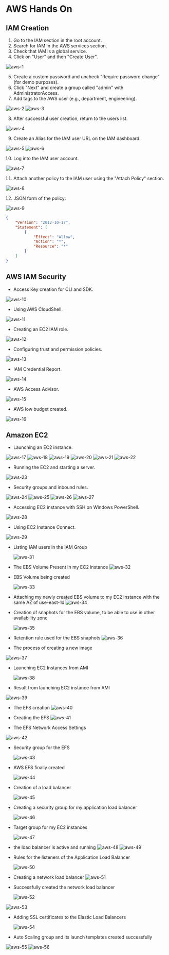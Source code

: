 


# AWS Hands On

## IAM Creation

1. Go to the IAM section in the root account.
2. Search for IAM in the AWS services section.
3. Check that IAM is a global service.
4. Click on "User" and then "Create User".

![aws-1](https://github.com/Ham12-3/AWS_hands_on/assets/93613316/649d851e-74f6-4bb0-8fcf-3752b0497be2)

5. Create a custom password and uncheck "Require password change" (for demo purposes).
6. Click "Next" and create a group called "admin" with AdministratorAccess.
7. Add tags to the AWS user (e.g., department, engineering).

![aws-2](https://github.com/Ham12-3/AWS_hands_on/assets/93613316/e68db637-5d7a-41f7-af87-64230fb7f617)
![aws-3](https://github.com/Ham12-3/AWS_hands_on/assets/93613316/9c797251-2702-4bdf-b11e-891d900739ab)

8. After successful user creation, return to the users list.

![aws-4](https://github.com/Ham12-3/AWS_hands_on/assets/93613316/2249f4ed-272f-4c13-baae-40ec13b8017c)

9. Create an Alias for the IAM user URL on the IAM dashboard.

![aws-5](https://github.com/Ham12-3/AWS_hands_on/assets/93613316/e1b3150f-b39c-493d-a0a1-83929e64eb83)
![aws-6](https://github.com/Ham12-3/AWS_hands_on/assets/93613316/912b5d24-a1f2-4114-9694-71a32804a078)

10. Log into the IAM user account.

![aws-7](https://github.com/Ham12-3/AWS_hands_on/assets/93613316/d5b3c630-701d-478e-a206-7b27d21ef9b1)

11. Attach another policy to the IAM user using the "Attach Policy" section.

![aws-8](https://github.com/Ham12-3/AWS_hands_on/assets/93613316/65daffb9-a68a-467b-b81f-59826e8da2b3)

12. JSON form of the policy:

![aws-9](https://github.com/Ham12-3/AWS_hands_on/assets/93613316/87b5da71-888d-48c4-8128-c2a4995ec080)

```json
{
    "Version": "2012-10-17",
    "Statement": [
        {
            "Effect": "Allow",
            "Action": "*",
            "Resource": "*"
        }
    ]
}
```

## AWS IAM Security

- Access Key creation for CLI and SDK.

![aws-10](https://github.com/Ham12-3/AWS_hands_on/assets/93613316/4ec11c51-b5a4-4887-8261-600d432ad6db)

- Using AWS CloudShell.

![aws-11](https://github.com/Ham12-3/AWS_hands_on/assets/93613316/6071a4dc-5f13-4d04-be93-dcb856c0302f)

- Creating an EC2 IAM role.

![aws-12](https://github.com/Ham12-3/AWS_hands_on/assets/93613316/e9490833-454d-4c75-9eec-c7e00ad01578)

- Configuring trust and permission policies.

![aws-13](https://github.com/Ham12-3/AWS_hands_on/assets/93613316/e8ed9858-ea5d-404d-a63f-fdd04fdccf98)

- IAM Credential Report.

![aws-14](https://github.com/Ham12-3/AWS_hands_on/assets/93613316/e3d33ae9-0cfc-40b6-a654-6a7b9c1da96b)

- AWS Access Advisor.

![aws-15](https://github.com/Ham12-3/AWS_hands_on/assets/93613316/377622d7-9414-4013-97a0-b64b8629a53f)

- AWS low budget created.

![aws-16](https://github.com/Ham12-3/AWS_hands_on/assets/93613316/ae8d3a3c-8f7a-4bb9-aeb6-0135abf3797b)

## Amazon EC2

- Launching an EC2 instance.

![aws-17](https://github.com/Ham12-3/AWS_hands_on/assets/93613316/26702b04-eac8-4c2d-b0e6-94ed6dba4083)
![aws-18](https://github.com/Ham12-3/AWS_hands_on/assets/93613316/8990a323-33ef-4df8-9fba-11da8eff0d78)
![aws-19](https://github.com/Ham12-3/AWS_hands_on/assets/93613316/09bd2239-662e-413b-9bdd-336dc0e4fb26)
![aws-20](https://github.com/Ham12-3/AWS_hands_on/assets/93613316/23cd0b61-a2ba-4b90-8d2b-38da96ab0a3b)
![aws-21](https://github.com/Ham12-3/AWS_hands_on/assets/93613316/0ba60f0d-a194-4aa1-91d7-06e76c5ef73d)
![aws-22](https://github.com/Ham12-3/AWS_hands_on/assets/93613316/4dc60203-34e8-4121-aa7e-bc59f88cde67)

- Running the EC2 and starting a server.

![aws-23](https://github.com/Ham12-3/AWS_hands_on/assets/93613316/20156990-63ca-44b7-bee3-4ebccbb41a7a)

- Security groups and inbound rules.

![aws-24](https://github.com/Ham12-3/AWS_hands_on/assets/93613316/49d5d689-185e-471e-b3ed-3296809d18fa)
![aws-25](https://github.com/Ham12-3/AWS_hands_on/assets/93613316/1176f524-34be-42b4-85a6-3367c853942f)
![aws-26](https://github.com/Ham12-3/AWS_hands_on/assets/93613316/30579343-51da-44e1-a33f-e7eaf7074385)
![aws-27](https://github.com/Ham12-3/AWS_hands_on/assets/93613316/7535e6b3-60a0-46bd-93c2-544aad982045)

- Accessing EC2 instance with SSH on Windows PowerShell.

![aws-28](https://github.com/Ham12-3/AWS_hands_on/assets/93613316/b8f572cf-2ccc-47af-9639-43aa4b4e8024)

- Using EC2 Instance Connect.

![aws-29](https://github.com/Ham12-3/AWS_hands_on/assets/93613316/3723f404-2f16-4c84-b45b-07aba04f813a)

- Listing IAM users in  the IAM Group

  ![aws-31](https://github.com/Ham12-3/AWS_hands_on/assets/93613316/5b20ff36-e3d3-4439-9344-c10532a882b1)


- The EBS Volume Present in my EC2 instance
  ![aws-32](https://github.com/Ham12-3/AWS_hands_on/assets/93613316/f1588b38-f6f2-4740-9054-bad60286f9bc)

- EBS Volume being created

  ![aws-33](https://github.com/Ham12-3/AWS_hands_on/assets/93613316/099e37f0-3328-4c64-9df5-c0f313791794)

- Attaching my newly created EBS volume to my EC2 instance with the same AZ of use-east-1d
  ![aws-34](https://github.com/Ham12-3/AWS_hands_on/assets/93613316/167050c4-2f38-4910-aca1-e7af4ad5dfe2)

- Creation of snaphots for the EBS volume, to be able to use in other availability zone

  ![aws-35](https://github.com/Ham12-3/AWS_hands_on/assets/93613316/1f64b7d4-ada5-4282-9a58-84aa4cf97c62)

- Retention rule used for the EBS snaphots
  ![aws-36](https://github.com/Ham12-3/AWS_hands_on/assets/93613316/b69622f6-07d1-4ca5-a537-02f5a4781449)
- The process of creating a new image

![aws-37](https://github.com/Ham12-3/AWS_hands_on/assets/93613316/4ba277c2-c914-45b1-b5d2-8119c656727e)

- Launching EC2 Instances from AMI

  ![aws-38](https://github.com/Ham12-3/AWS_hands_on/assets/93613316/48798e20-36a5-483c-a75f-c5976f1b8b7a)

- Result from launching EC2 instance from AMI

![aws-39](https://github.com/Ham12-3/AWS_hands_on/assets/93613316/187b0592-b0fb-46f0-9732-8789c154b87a)

- The EFS creation
  ![aws-40](https://github.com/Ham12-3/AWS_hands_on/assets/93613316/45155620-e76c-4f51-add1-a035cca5cd47)

- Creating the EFS
  ![aws-41](https://github.com/Ham12-3/AWS_hands_on/assets/93613316/376eb756-771b-413d-8ed3-df920f5a0308)

- The EFS Network Access Settings

![aws-42](https://github.com/Ham12-3/AWS_hands_on/assets/93613316/57cb3135-8da0-46f6-9144-4be116e29dc7)

- Security group for the EFS

  ![aws-43](https://github.com/Ham12-3/AWS_hands_on/assets/93613316/4f0c0dc4-122e-413c-afdc-cb33238aeb78)

- AWS EFS finally created

  ![aws-44](https://github.com/Ham12-3/AWS_hands_on/assets/93613316/20bcf668-0ada-4533-bc80-e43da8aa1a3c)


- Creation of a load balancer

   ![aws-45](https://github.com/Ham12-3/AWS_hands_on/assets/93613316/6f7ec4c0-06eb-469d-bad3-ea7cb8a601d7)

- Creating a security group for my application load balancer

  ![aws-46](https://github.com/Ham12-3/AWS_hands_on/assets/93613316/97afdfc6-145e-42f3-8cf2-00bc28a64838)

- Target group for my EC2 instances

   ![aws-47](https://github.com/Ham12-3/AWS_hands_on/assets/93613316/74e54881-fdcd-443c-8af7-20a4e7c4dc97)


- the load balancer is active and running
  ![aws-48](https://github.com/Ham12-3/AWS_hands_on/assets/93613316/014c82ea-5b32-44a4-b9be-4c43bd1f20c6)
![aws-49](https://github.com/Ham12-3/AWS_hands_on/assets/93613316/bbd1d439-c67c-4ff9-91d3-a76126b7c8b6)

- Rules for the listeners of the Application Load Balancer

  ![aws-50](https://github.com/Ham12-3/AWS_hands_on/assets/93613316/191d37e4-6535-4a97-868a-e6b2db565a43)

- Creating a network load balancer
![aws-51](https://github.com/Ham12-3/AWS_hands_on/assets/93613316/bc437779-eb7f-4555-9062-e21b3533441f)


- Successfully created the network load balancer

  ![aws-52](https://github.com/Ham12-3/AWS_hands_on/assets/93613316/2dc47c03-3f71-4a8d-b16f-629ca173cc53)

![aws-53](https://github.com/Ham12-3/AWS_hands_on/assets/93613316/51f80a4d-f008-49c7-9148-ac0655c4d432)

- Adding SSL certificates to the Elastic Load Balancers

  ![aws-54](https://github.com/Ham12-3/AWS_hands_on/assets/93613316/58ca1716-9d4f-4ed6-bd9a-5fd2c2d949e4)

- Auto Scaling group and its launch templates created successfully

![aws-55](https://github.com/Ham12-3/AWS_hands_on/assets/93613316/83798a18-1931-46ca-bbf7-66539abeb1ab)
![aws-56](https://github.com/Ham12-3/AWS_hands_on/assets/93613316/66f20921-205d-47f7-b896-2c1ee4a800d1)

